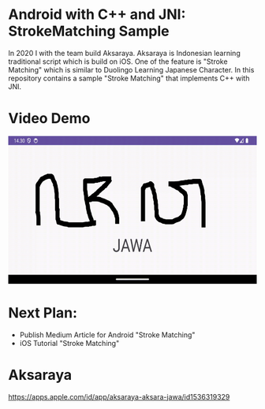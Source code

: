 # Android with C++ and JNI: StrokeMatching Sample

In 2020 I with the team build Aksaraya. Aksaraya is Indonesian learning traditional script which is build on iOS. One of the feature is "Stroke Matching" which is similar to Duolingo Learning Japanese Character. In this repository contains a sample "Stroke Matching" that implements C++ with JNI.

# Video Demo
<img src="Jawa.gif" width="600" height="300" />

# Next Plan:
- Publish Medium Article for Android "Stroke Matching"
- iOS Tutorial "Stroke Matching"

# Aksaraya
https://apps.apple.com/id/app/aksaraya-aksara-jawa/id1536319329
